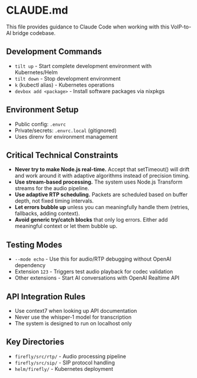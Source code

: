 # CLAUDE.md

This file provides guidance to Claude Code when working with this VoIP-to-AI bridge codebase.

## Development Commands

- `tilt up` - Start complete development environment with Kubernetes/Helm
- `tilt down` - Stop development environment  
- `k` (kubectl alias) - Kubernetes operations
- `devbox add <package>` - Install software packages via nixpkgs

## Environment Setup

- Public config: `.envrc`
- Private/secrets: `.envrc.local` (gitignored)
- Uses direnv for environment management

## Critical Technical Constraints

- **Never try to make Node.js real-time.** Accept that setTimeout() will drift and work around it with adaptive algorithms instead of precision timing.
- **Use stream-based processing.** The system uses Node.js Transform streams for the audio pipeline.
- **Use adaptive RTP scheduling.** Packets are scheduled based on buffer depth, not fixed timing intervals.
- **Let errors bubble up** unless you can meaningfully handle them (retries, fallbacks, adding context).
- **Avoid generic try/catch blocks** that only log errors. Either add meaningful context or let them bubble up.

## Testing Modes

- `--mode echo` - Use this for audio/RTP debugging without OpenAI dependency
- Extension `123` - Triggers test audio playback for codec validation
- Other extensions - Start AI conversations with OpenAI Realtime API

## API Integration Rules

- Use context7 when looking up API documentation
- Never use the whisper-1 model for transcription
- The system is designed to run on localhost only

## Key Directories

- `firefly/src/rtp/` - Audio processing pipeline
- `firefly/src/sip/` - SIP protocol handling  
- `helm/firefly/` - Kubernetes deployment